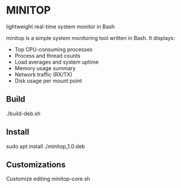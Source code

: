 # MINITOP
lightweight real-time system monitor in Bash

minitop is a simple system monitoring tool written in Bash. It displays:

- Top CPU-consuming processes
- Process and thread counts
- Load averages and system uptime
- Memory usage summary
- Network traffic (RX/TX)
- Disk usage per mount point

## Build
./build-deb.sh

## Install
sudo apt install ./minitop_1.0.deb

## Customizations
Customize editing minitop-core.sh


